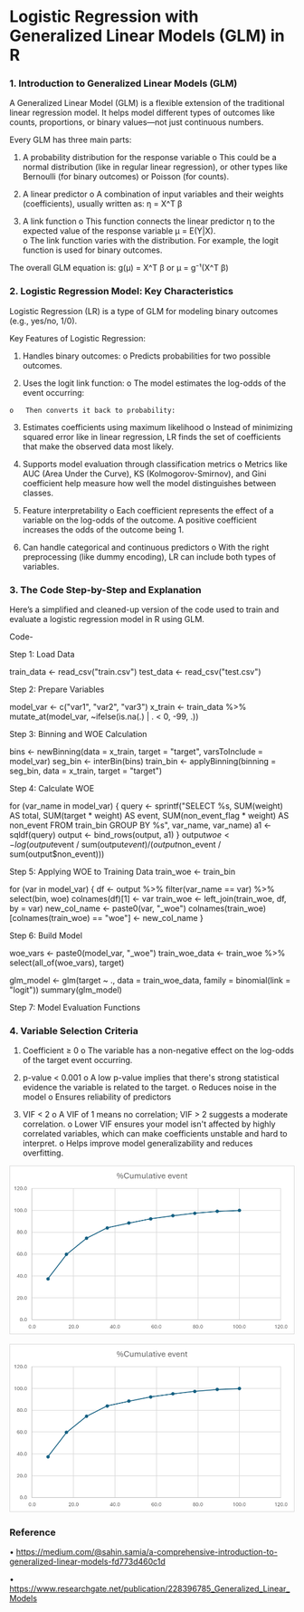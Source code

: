 # Logistic Regression with Generalized Linear Models (GLM) in R

### 1. Introduction to Generalized Linear Models (GLM)

A Generalized Linear Model (GLM) is a flexible extension of the traditional linear regression model. It helps model different types of outcomes like counts, 
proportions, or binary values—not just continuous numbers.

Every GLM has three main parts:
1.	A probability distribution for the response variable
    o	This could be a normal distribution (like in regular linear regression), or other types like Bernoulli (for binary outcomes) or Poisson (for counts).

2.	 A linear predictor
    o	A combination of input variables and their weights (coefficients), usually written as:
    η = X^T β

3.	A link function
    o	This function connects the linear predictor η to the expected value of the response variable μ = E(Y|X).   
    o	The link function varies with the distribution. For example, the logit function is used for binary outcomes.


The overall GLM equation is:
g(μ) = X^T β or μ = g⁻¹(X^T β)

### 2. Logistic Regression Model: Key Characteristics

Logistic Regression (LR) is a type of GLM for modeling binary outcomes (e.g., yes/no, 1/0).

Key Features of Logistic Regression:
1.	Handles binary outcomes:
    o	Predicts probabilities for two possible outcomes.
    
2.	 Uses the logit link function:
    o	The model estimates the log-odds of the event occurring:
 
    o	Then converts it back to probability:
 

3.	Estimates coefficients using maximum likelihood
    o	Instead of minimizing squared error like in linear regression, LR finds the set of coefficients that make the observed data most likely.

4.	Supports model evaluation through classification metrics
    o	Metrics like AUC (Area Under the Curve), KS (Kolmogorov-Smirnov), and Gini coefficient help measure how well the model distinguishes between classes.

5.	Feature interpretability
    o	Each coefficient represents the effect of a variable on the log-odds of the outcome. A positive coefficient increases the odds of the outcome being 1.

6.	Can handle categorical and continuous predictors
o	With the right preprocessing (like dummy encoding), LR can include both types of variables.


### 3. The Code Step-by-Step and Explanation

Here’s a simplified and cleaned-up version of the code used to train and evaluate a logistic regression model in R using GLM.

Code- 

Step 1: Load Data

train_data <- read_csv("train.csv")
test_data <- read_csv("test.csv")


Step 2: Prepare Variables

model_var <- c("var1", "var2", "var3")
x_train <- train_data %>% mutate_at(model_var, ~ifelse(is.na(.) | . < 0, -99, .))


Step 3: Binning and WOE Calculation

bins <- newBinning(data = x_train, target = "target", varsToInclude = model_var)
seg_bin <- interBin(bins)
train_bin <- applyBinning(binning = seg_bin, data = x_train, target = "target")


Step 4: Calculate WOE

for (var_name in model_var) {
  query <- sprintf("SELECT %s, SUM(weight) AS total, SUM(target * weight) AS event, SUM(non_event_flag * weight) AS non_event FROM train_bin GROUP BY %s", var_name, var_name)
  a1 <- sqldf(query)
  output <- bind_rows(output, a1)
}
output$woe <- log(output$event / sum(output$event) / (output$non_event / sum(output$non_event)))

Step 5: Applying WOE to Training Data
train_woe <- train_bin

for (var in model_var) {
  df <- output %>%
    filter(var_name == var) %>%
    select(bin, woe)
  colnames(df)[1] <- var
  train_woe <- left_join(train_woe, df, by = var)
  new_col_name <- paste0(var, "_woe")
  colnames(train_woe)[colnames(train_woe) == "woe"] <- new_col_name
}


Step 6: Build Model

woe_vars <- paste0(model_var, "_woe")
train_woe_data <- train_woe %>% select(all_of(woe_vars), target)

glm_model <- glm(target ~ ., data = train_woe_data, family = binomial(link = "logit"))
summary(glm_model)

Step 7: Model Evaluation Functions


### 4. Variable Selection Criteria

1.	Coefficient ≥ 0
    o	The variable has a non-negative effect on the log-odds of the target event occurring. 

2.	p-value < 0.001
    o	A low p-value implies that there's strong statistical evidence the variable is related to the target. 
    o	Reduces noise in the model
    o	Ensures reliability of predictors
    
3.	VIF < 2
    o	A VIF of 1 means no correlation; VIF > 2 suggests a moderate correlation.
    o	Lower VIF ensures your model isn't affected by highly correlated variables, which can make coefficients unstable and hard to interpret.
    o	Helps improve model generalizability and reduces overfitting.


![image.png](image.png)

![image.png](image.png)

### Reference

•	https://medium.com/@sahin.samia/a-comprehensive-introduction-to-generalized-linear-models-fd773d460c1d	

•	https://www.researchgate.net/publication/228396785_Generalized_Linear_Models



